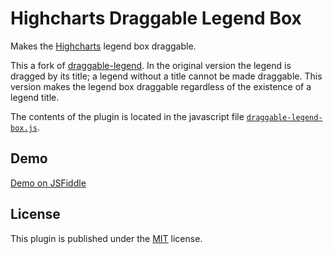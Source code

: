 # Highcharts Draggable Legend Box
Makes the [Highcharts](http://www.highcharts.com/) legend box draggable.

This a fork of [draggable-legend](https://github.com/highslide-software/draggable-legend).
In the original version the legend is dragged by its title; a legend without a title cannot be made draggable.
This version makes the legend box draggable regardless of the existence of a legend title.

The contents of the plugin is located in the javascript file [`draggable-legend-box.js`](https://github.com/masih/draggable-legend-box/blob/master/draggable-legend-box.js).

## Demo
[Demo on JSFiddle](http://jsfiddle.net/bA6UM/83/)

## License
This plugin is published under the [MIT](https://github.com/masih/draggable-legend-box/blob/master/LICENSE) license.
